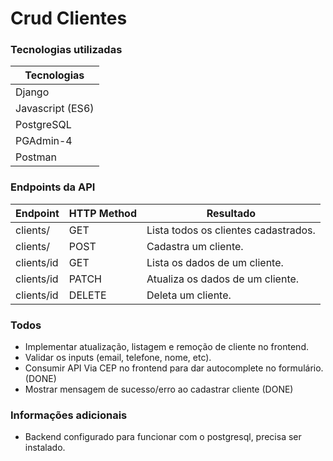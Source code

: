 # Crud Clientes

### Tecnologias utilizadas
| Tecnologias |
| ------ |
| Django | 
| Javascript (ES6) | 
| PostgreSQL | 
| PGAdmin-4 |
| Postman |

### Endpoints da API
| Endpoint | HTTP Method | Resultado |
| ------ | ------ | ------ |
| clients/ | GET | Lista todos os clientes cadastrados. |
| clients/ |  POST | Cadastra um cliente. | 
| clients/id | GET | Lista os dados de um cliente. |
| clients/id | PATCH | Atualiza os dados de um cliente. |
| clients/id | DELETE | Deleta um cliente. |

### Todos
- Implementar atualização, listagem e remoção de cliente no frontend.
- Validar os inputs (email, telefone, nome, etc).
- Consumir API Via CEP no frontend para dar autocomplete no formulário. (DONE)
- Mostrar mensagem de sucesso/erro ao cadastrar cliente (DONE)

### Informações adicionais
- Backend configurado para funcionar com o postgresql, precisa ser instalado.
